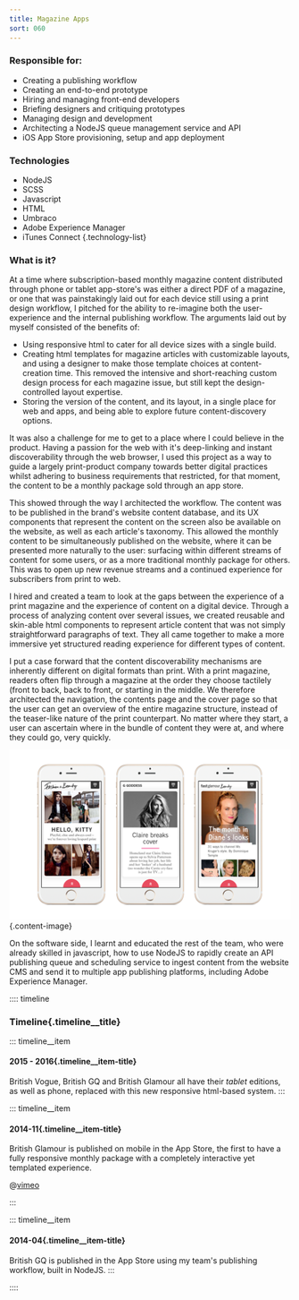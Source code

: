 ```yaml
---
title: Magazine Apps
sort: 060
---
```


### Responsible for:
- Creating a publishing workflow
- Creating an end-to-end prototype
- Hiring and managing front-end developers
- Briefing designers and critiquing prototypes
- Managing design and development
- Architecting a NodeJS queue management service and API
- iOS App Store provisioning, setup and app deployment

### Technologies
- NodeJS
- SCSS
- Javascript
- HTML
- Umbraco
- Adobe Experience Manager
- iTunes Connect
{.technology-list}

### What is it?

At a time where subscription-based monthly magazine content distributed through phone or tablet app-store's was either a direct PDF of a magazine, or one that was painstakingly laid out for each device still using a print design workflow, I pitched for the ability to re-imagine both the user-experience and the internal publishing workflow. The arguments laid out by myself consisted of the benefits of:
- Using responsive html to cater for all device sizes with a single build.
- Creating html templates for magazine articles with customizable layouts, and using a designer to make those template choices at content-creation time. This removed the intensive and short-reaching custom design process for each magazine issue, but still kept the design-controlled layout expertise.
- Storing the version of the content, and its layout, in a single place for web and apps, and being able to explore future content-discovery options.

It was also a challenge for me to get to a place where I could believe in the product. Having a passion for the web with it's deep-linking and instant discoverability through the web browser, I used this project as a way to guide a largely print-product company towards better digital practices whilst adhering to business requirements that restricted, for that moment, the content to be a monthly package sold through an app store.

This showed through the way I architected the workflow. The content was to be published in the brand's website content database, and its UX components that represent the content on the screen also be available on the website, as well as each article's taxonomy. This allowed the monthly content to be simultaneously published on the website, where it can be presented more naturally to the user: surfacing within different streams of content for some users, or as a more traditional monthly package for others. This was to open up new revenue streams and a continued experience for subscribers from print to web.

I hired and created a team to look at the gaps between the experience of a print magazine and the experience of content on a digital device. Through a process of analyzing content over several issues, we created reusable and skin-able html components to represent article content that was not simply straightforward paragraphs of text. They all came together to make a more immersive yet structured reading experience for different types of content.

I put a case forward that the content discoverability mechanisms are inherently different on digital formats than print. With a print magazine, readers often flip through a magazine at the order they choose tactilely (front to back, back to front, or starting in the middle. We therefore architected the navigation, the contents page and the cover page so that the user can get an overview of the entire magazine structure, instead of the teaser-like nature of the print counterpart. No matter where they start, a user can ascertain where in the bundle of content they were at, and where they could go, very quickly.

![Example of Glamour Magazine iOS app content structure](./glamour-cards.png){.content-image}

On the software side, I learnt and educated the rest of the team, who were already skilled in javascript, how to use NodeJS to rapidly create an API publishing queue and scheduling service to ingest content from the website CMS and send it to multiple app publishing platforms, including Adobe Experience Manager.

:::: timeline
### Timeline{.timeline__title}

::: timeline__item
#### 2015 - 2016{.timeline__item-title}
British Vogue, British GQ and British Glamour all have their *tablet* editions, as well as phone, replaced with this new responsive html-based system.
:::

::: timeline__item
#### 2014-11{.timeline__item-title}
British Glamour is published on mobile in the App Store, the first to have a fully responsive monthly package with a completely interactive yet templated experience.

@[vimeo](121742698##303x540)

:::

::: timeline__item
#### 2014-04{.timeline__item-title}
British GQ is published in the App Store using my team's publishing workflow, built in NodeJS.
:::


::::
